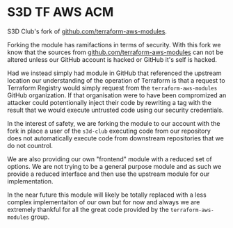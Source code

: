 # S3D TF AWS ACM
S3D Club's fork of
[github.com/terraform-aws-modules](https://github.com/terraform-aws-modules/terraform-aws-acm).

Forking the module has ramifactions in terms of security. With this fork we
know that the sources from
[github.com/terraform-aws-modules](https://github.com/terraform-aws-modules/terraform-aws-acm)
can not be altered unless our GitHub account is hacked or GitHub it's self is
hacked.

Had we instead simply had module in GitHub that referenced the upstream
location our understanding of the operation of Terraform is that a request to
Terraform Registry would simply request from the `terraform-aws-modules` GitHub
organization. If that organisation were to have been compromized an attacker
could potentionally inject their code by rewriting a tag with the result that
we would execute untrusted code using our security credentials.

In the interest of safety, we are forking the module to our account with the
fork in place a user of the `s3d-club` executing code from our repository does
not automatically execute code from downstream repositories that we do not
countrol.

We are also providing our own "frontend" module with a reduced set of options.
We are not trying to be a general purpose module and as such we provide a
reduced interface and then use the upstream module for our implementation.

In the near future this module will likely be totally replaced with a less
complex implementaiton of our own but for now and always we are extremely
thankful for all the great code provided by the `terraform-aws-modules` group.
